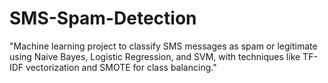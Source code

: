 # SMS-Spam-Detection
"Machine learning project to classify SMS messages as spam or legitimate using Naive Bayes, Logistic Regression, and SVM, with techniques like TF-IDF vectorization and SMOTE for class balancing."
